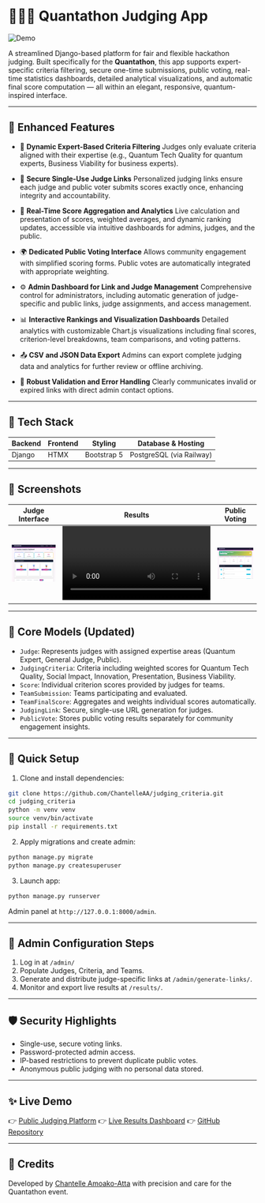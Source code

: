 # 🧑🏾‍⚖️ Quantathon Judging App

![Demo](https://github.com/ChantelleAA/ChantelleAA/blob/main/judging_demo.gif)

A streamlined Django-based platform for fair and flexible hackathon judging. Built specifically for the **Quantathon**, this app supports expert-specific criteria filtering, secure one-time submissions, public voting, real-time statistics dashboards, detailed analytical visualizations, and automatic final score computation — all within an elegant, responsive, quantum-inspired interface.

---

## 🌟 Enhanced Features

* 🧠 **Dynamic Expert-Based Criteria Filtering**
  Judges only evaluate criteria aligned with their expertise (e.g., Quantum Tech Quality for quantum experts, Business Viability for business experts).

* 🔐 **Secure Single-Use Judge Links**
  Personalized judging links ensure each judge and public voter submits scores exactly once, enhancing integrity and accountability.

* 🧮 **Real-Time Score Aggregation and Analytics**
  Live calculation and presentation of scores, weighted averages, and dynamic ranking updates, accessible via intuitive dashboards for admins, judges, and the public.

* 🌍 **Dedicated Public Voting Interface**
  Allows community engagement with simplified scoring forms. Public votes are automatically integrated with appropriate weighting.

* ⚙️ **Admin Dashboard for Link and Judge Management**
  Comprehensive control for administrators, including automatic generation of judge-specific and public links, judge assignments, and access management.

* 📊 **Interactive Rankings and Visualization Dashboards**
  Detailed analytics with customizable Chart.js visualizations including final scores, criterion-level breakdowns, team comparisons, and voting patterns.

* 📤 **CSV and JSON Data Export**
  Admins can export complete judging data and analytics for further review or offline archiving.

* 🚨 **Robust Validation and Error Handling**
  Clearly communicates invalid or expired links with direct admin contact options.

---

## 🧱 Tech Stack

| Backend | Frontend | Styling     | Database & Hosting       |
| ------- | -------- | ----------- | ------------------------ |
| Django  | HTMX     | Bootstrap 5 | PostgreSQL (via Railway) |

---

## 📸 Screenshots

| Judge Interface                                                                          | Results                                                                                | Public Voting                                                                              |
| ---------------------------------------------------------------------------------------- | -------------------------------------------------------------------------------------- | ------------------------------------------------------------------------------------------ |
| ![Judge View](https://github.com/ChantelleAA/judging_criteria/blob/main/judge_view1.png) | ![Results](https://github.com/ChantelleAA/judging_criteria/blob/main/results_vid.mp4) | ![Public](https://github.com/ChantelleAA/judging_criteria/blob/main/public_judge_view.png) |

---

## 🧩 Core Models (Updated)

* `Judge`: Represents judges with assigned expertise areas (Quantum Expert, General Judge, Public).
* `JudgingCriteria`: Criteria including weighted scores for Quantum Tech Quality, Social Impact, Innovation, Presentation, Business Viability.
* `Score`: Individual criterion scores provided by judges for teams.
* `TeamSubmission`: Teams participating and evaluated.
* `TeamFinalScore`: Aggregates and weights individual scores automatically.
* `JudgingLink`: Secure, single-use URL generation for judges.
* `PublicVote`: Stores public voting results separately for community engagement insights.

---

## 🚀 Quick Setup

1. Clone and install dependencies:

```bash
git clone https://github.com/ChantelleAA/judging_criteria.git
cd judging_criteria
python -m venv venv
source venv/bin/activate
pip install -r requirements.txt
```

2. Apply migrations and create admin:

```bash
python manage.py migrate
python manage.py createsuperuser
```

3. Launch app:

```bash
python manage.py runserver
```

Admin panel at `http://127.0.0.1:8000/admin`.

---

## 🧪 Admin Configuration Steps

1. Log in at `/admin/`
2. Populate Judges, Criteria, and Teams.
3. Generate and distribute judge-specific links at `/admin/generate-links/`.
4. Monitor and export live results at `/results/`.

---

## 🛡️ Security Highlights

* Single-use, secure voting links.
* Password-protected admin access.
* IP-based restrictions to prevent duplicate public votes.
* Anonymous public judging with no personal data stored.

---

## ✨ Live Demo

👉 [Public Judging Platform](https://judgingcriteria-production.up.railway.app/public-judge/)
👉 [Live Results Dashboard](https://judgingcriteria-production.up.railway.app/public-results/)
👉 [GitHub Repository](https://github.com/ChantelleAA/judging_criteria)

---

## 🙌 Credits

Developed by [Chantelle Amoako-Atta](https://linkedin.com/in/chantelleaa) with precision and care for the Quantathon event.
